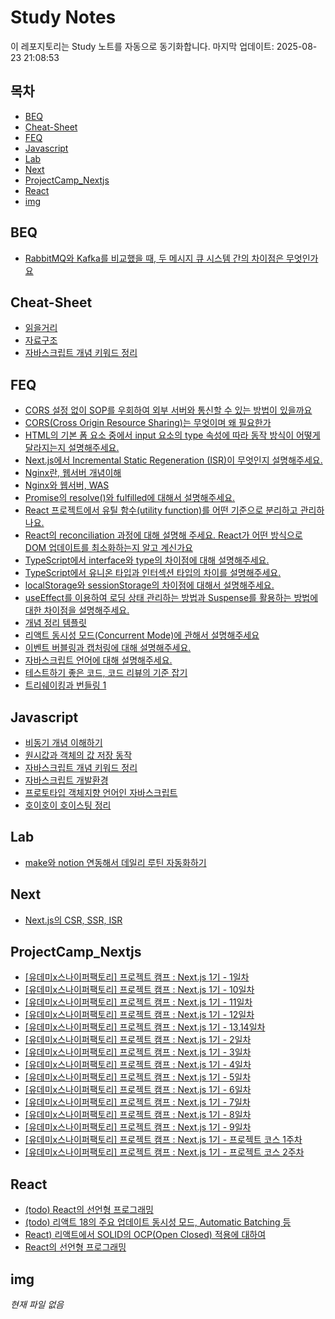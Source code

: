 # Study Notes

이 레포지토리는 Study 노트를 자동으로 동기화합니다. 마지막 업데이트: 2025-08-23 21:08:53

## 목차

- [BEQ](#beq)
- [Cheat-Sheet](#cheat-sheet)
- [FEQ](#feq)
- [Javascript](#javascript)
- [Lab](#lab)
- [Next](#next)
- [ProjectCamp_Nextjs](#projectcamp_nextjs)
- [React](#react)
- [img](#img)


## BEQ

- [RabbitMQ와 Kafka를 비교했을 때, 두 메시지 큐 시스템 간의 차이점은 무엇인가요](https://softourr.github.io/posts/beq/RabbitMQ%EC%99%80-Kafka%EB%A5%BC-%EB%B9%84%EA%B5%90%ED%96%88%EC%9D%84-%EB%95%8C%2C-%EB%91%90-%EB%A9%94%EC%8B%9C%EC%A7%80-%ED%81%90-%EC%8B%9C%EC%8A%A4%ED%85%9C-%EA%B0%84%EC%9D%98-%EC%B0%A8%EC%9D%B4%EC%A0%90%EC%9D%80-%EB%AC%B4%EC%97%87%EC%9D%B8%EA%B0%80%EC%9A%94/)

## Cheat-Sheet

- [읽을거리](https://softourr.github.io/posts/cheat-sheet/%EC%9D%BD%EC%9D%84%EA%B1%B0%EB%A6%AC/)
- [자료구조](https://softourr.github.io/posts/cheat-sheet/%EC%9E%90%EB%A3%8C%EA%B5%AC%EC%A1%B0/)
- [자바스크립트 개념 키워드 정리](https://softourr.github.io/posts/cheat-sheet/%EC%9E%90%EB%B0%94%EC%8A%A4%ED%81%AC%EB%A6%BD%ED%8A%B8-%EA%B0%9C%EB%85%90-%ED%82%A4%EC%9B%8C%EB%93%9C-%EC%A0%95%EB%A6%AC/)

## FEQ

- [CORS 설정 없이 SOP를 우회하여 외부 서버와 통신할 수 있는 방법이 있을까요](https://softourr.github.io/posts/feq/CORS-%EC%84%A4%EC%A0%95-%EC%97%86%EC%9D%B4-SOP%EB%A5%BC-%EC%9A%B0%ED%9A%8C%ED%95%98%EC%97%AC-%EC%99%B8%EB%B6%80-%EC%84%9C%EB%B2%84%EC%99%80-%ED%86%B5%EC%8B%A0%ED%95%A0-%EC%88%98-%EC%9E%88%EB%8A%94-%EB%B0%A9%EB%B2%95%EC%9D%B4-%EC%9E%88%EC%9D%84%EA%B9%8C%EC%9A%94/)
- [CORS(Cross Origin Resource Sharing)는 무엇이며 왜 필요한가](https://softourr.github.io/posts/feq/CORS%28Cross-Origin-Resource-Sharing%29%EB%8A%94-%EB%AC%B4%EC%97%87%EC%9D%B4%EB%A9%B0-%EC%99%9C-%ED%95%84%EC%9A%94%ED%95%9C%EA%B0%80/)
- [HTML의 기본 폼 요소 중에서 input 요소의 type 속성에 따라 동작 방식이 어떻게 달라지는지 설명해주세요.](https://softourr.github.io/posts/feq/HTML%EC%9D%98-%EA%B8%B0%EB%B3%B8-%ED%8F%BC-%EC%9A%94%EC%86%8C-%EC%A4%91%EC%97%90%EC%84%9C-input-%EC%9A%94%EC%86%8C%EC%9D%98-type-%EC%86%8D%EC%84%B1%EC%97%90-%EB%94%B0%EB%9D%BC-%EB%8F%99%EC%9E%91-%EB%B0%A9%EC%8B%9D%EC%9D%B4-%EC%96%B4%EB%96%BB%EA%B2%8C-%EB%8B%AC%EB%9D%BC%EC%A7%80%EB%8A%94%EC%A7%80-%EC%84%A4%EB%AA%85%ED%95%B4%EC%A3%BC%EC%84%B8%EC%9A%94./)
- [Next.js에서 Incremental Static Regeneration (ISR)이 무엇인지 설명해주세요.](https://softourr.github.io/posts/feq/Next.js%EC%97%90%EC%84%9C-Incremental-Static-Regeneration-%28ISR%29%EC%9D%B4-%EB%AC%B4%EC%97%87%EC%9D%B8%EC%A7%80-%EC%84%A4%EB%AA%85%ED%95%B4%EC%A3%BC%EC%84%B8%EC%9A%94./)
- [Nginx란, 웹서버 개념이해](https://softourr.github.io/posts/feq/Nginx%EB%9E%80%2C-%EC%9B%B9%EC%84%9C%EB%B2%84-%EA%B0%9C%EB%85%90%EC%9D%B4%ED%95%B4/)
- [Nginx와 웹서버, WAS](https://softourr.github.io/posts/feq/Nginx%EC%99%80-%EC%9B%B9%EC%84%9C%EB%B2%84%2C-WAS/)
- [Promise의 resolve()와 fulfilled에 대해서 설명해주세요.](https://softourr.github.io/posts/feq/Promise%EC%9D%98-resolve%28%29%EC%99%80-fulfilled%EC%97%90-%EB%8C%80%ED%95%B4%EC%84%9C-%EC%84%A4%EB%AA%85%ED%95%B4%EC%A3%BC%EC%84%B8%EC%9A%94./)
- [React 프로젝트에서 유틸 함수(utility function)를 어떤 기준으로 분리하고 관리하나요.](https://softourr.github.io/posts/feq/React-%ED%94%84%EB%A1%9C%EC%A0%9D%ED%8A%B8%EC%97%90%EC%84%9C-%EC%9C%A0%ED%8B%B8-%ED%95%A8%EC%88%98%28utility-function%29%EB%A5%BC-%EC%96%B4%EB%96%A4-%EA%B8%B0%EC%A4%80%EC%9C%BC%EB%A1%9C-%EB%B6%84%EB%A6%AC%ED%95%98%EA%B3%A0-%EA%B4%80%EB%A6%AC%ED%95%98%EB%82%98%EC%9A%94./)
- [React의 reconciliation 과정에 대해 설명해 주세요. React가 어떤 방식으로 DOM 업데이트를 최소화하는지 알고 계신가요](https://softourr.github.io/posts/feq/React%EC%9D%98-reconciliation-%EA%B3%BC%EC%A0%95%EC%97%90-%EB%8C%80%ED%95%B4-%EC%84%A4%EB%AA%85%ED%95%B4-%EC%A3%BC%EC%84%B8%EC%9A%94.-React%EA%B0%80-%EC%96%B4%EB%96%A4-%EB%B0%A9%EC%8B%9D%EC%9C%BC%EB%A1%9C-DOM-%EC%97%85%EB%8D%B0%EC%9D%B4%ED%8A%B8%EB%A5%BC-%EC%B5%9C%EC%86%8C%ED%99%94%ED%95%98%EB%8A%94%EC%A7%80-%EC%95%8C%EA%B3%A0-%EA%B3%84%EC%8B%A0%EA%B0%80%EC%9A%94/)
- [TypeScript에서 interface와 type의 차이점에 대해 설명해주세요.](https://softourr.github.io/posts/feq/TypeScript%EC%97%90%EC%84%9C-interface%EC%99%80-type%EC%9D%98-%EC%B0%A8%EC%9D%B4%EC%A0%90%EC%97%90-%EB%8C%80%ED%95%B4-%EC%84%A4%EB%AA%85%ED%95%B4%EC%A3%BC%EC%84%B8%EC%9A%94./)
- [TypeScript에서 유니온 타입과 인터섹션 타입의 차이를 설명해주세요.](https://softourr.github.io/posts/feq/TypeScript%EC%97%90%EC%84%9C-%EC%9C%A0%EB%8B%88%EC%98%A8-%ED%83%80%EC%9E%85%EA%B3%BC-%EC%9D%B8%ED%84%B0%EC%84%B9%EC%85%98-%ED%83%80%EC%9E%85%EC%9D%98-%EC%B0%A8%EC%9D%B4%EB%A5%BC-%EC%84%A4%EB%AA%85%ED%95%B4%EC%A3%BC%EC%84%B8%EC%9A%94./)
- [localStorage와 sessionStorage의 차이점에 대해서 설명해주세요.](https://softourr.github.io/posts/feq/localStorage%EC%99%80-sessionStorage%EC%9D%98-%EC%B0%A8%EC%9D%B4%EC%A0%90%EC%97%90-%EB%8C%80%ED%95%B4%EC%84%9C-%EC%84%A4%EB%AA%85%ED%95%B4%EC%A3%BC%EC%84%B8%EC%9A%94./)
- [useEffect를 이용하여 로딩 상태 관리하는 방법과 Suspense를 활용하는 방법에 대한 차이점을 설명해주세요.](https://softourr.github.io/posts/feq/useEffect%EB%A5%BC-%EC%9D%B4%EC%9A%A9%ED%95%98%EC%97%AC-%EB%A1%9C%EB%94%A9-%EC%83%81%ED%83%9C-%EA%B4%80%EB%A6%AC%ED%95%98%EB%8A%94-%EB%B0%A9%EB%B2%95%EA%B3%BC-Suspense%EB%A5%BC-%ED%99%9C%EC%9A%A9%ED%95%98%EB%8A%94-%EB%B0%A9%EB%B2%95%EC%97%90-%EB%8C%80%ED%95%9C-%EC%B0%A8%EC%9D%B4%EC%A0%90%EC%9D%84-%EC%84%A4%EB%AA%85%ED%95%B4%EC%A3%BC%EC%84%B8%EC%9A%94./)
- [개념 정리 템플릿](https://softourr.github.io/posts/feq/%EA%B0%9C%EB%85%90-%EC%A0%95%EB%A6%AC-%ED%85%9C%ED%94%8C%EB%A6%BF/)
- [리액트 동시성 모드(Concurrent Mode)에 관해서 설명해주세요](https://softourr.github.io/posts/feq/%EB%A6%AC%EC%95%A1%ED%8A%B8-%EB%8F%99%EC%8B%9C%EC%84%B1-%EB%AA%A8%EB%93%9C%28Concurrent-Mode%29%EC%97%90-%EA%B4%80%ED%95%B4%EC%84%9C-%EC%84%A4%EB%AA%85%ED%95%B4%EC%A3%BC%EC%84%B8%EC%9A%94/)
- [이벤트 버블링과 캡처링에 대해 설명해주세요.](https://softourr.github.io/posts/feq/%EC%9D%B4%EB%B2%A4%ED%8A%B8-%EB%B2%84%EB%B8%94%EB%A7%81%EA%B3%BC-%EC%BA%A1%EC%B2%98%EB%A7%81%EC%97%90-%EB%8C%80%ED%95%B4-%EC%84%A4%EB%AA%85%ED%95%B4%EC%A3%BC%EC%84%B8%EC%9A%94./)
- [자바스크립트 언어에 대해 설명해주세요.](https://softourr.github.io/posts/feq/%EC%9E%90%EB%B0%94%EC%8A%A4%ED%81%AC%EB%A6%BD%ED%8A%B8-%EC%96%B8%EC%96%B4%EC%97%90-%EB%8C%80%ED%95%B4-%EC%84%A4%EB%AA%85%ED%95%B4%EC%A3%BC%EC%84%B8%EC%9A%94./)
- [테스트하기 좋은 코드, 코드 리뷰의 기준 잡기](https://softourr.github.io/posts/feq/%ED%85%8C%EC%8A%A4%ED%8A%B8%ED%95%98%EA%B8%B0-%EC%A2%8B%EC%9D%80-%EC%BD%94%EB%93%9C%2C-%EC%BD%94%EB%93%9C-%EB%A6%AC%EB%B7%B0%EC%9D%98-%EA%B8%B0%EC%A4%80-%EC%9E%A1%EA%B8%B0/)
- [트리쉐이킹과 번들링   1](https://softourr.github.io/posts/feq/%ED%8A%B8%EB%A6%AC%EC%89%90%EC%9D%B4%ED%82%B9%EA%B3%BC-%EB%B2%88%EB%93%A4%EB%A7%81---1/)

## Javascript

- [비동기 개념 이해하기](https://softourr.github.io/posts/javascript/%EB%B9%84%EB%8F%99%EA%B8%B0-%EA%B0%9C%EB%85%90-%EC%9D%B4%ED%95%B4%ED%95%98%EA%B8%B0/)
- [원시값과 객체의 값 저장 동작](https://softourr.github.io/posts/javascript/%EC%9B%90%EC%8B%9C%EA%B0%92%EA%B3%BC-%EA%B0%9D%EC%B2%B4%EC%9D%98-%EA%B0%92-%EC%A0%80%EC%9E%A5-%EB%8F%99%EC%9E%91/)
- [자바스크립트 개념 키워드 정리](https://softourr.github.io/posts/javascript/%EC%9E%90%EB%B0%94%EC%8A%A4%ED%81%AC%EB%A6%BD%ED%8A%B8-%EA%B0%9C%EB%85%90-%ED%82%A4%EC%9B%8C%EB%93%9C-%EC%A0%95%EB%A6%AC/)
- [자바스크립트 개발환경](https://softourr.github.io/posts/javascript/%EC%9E%90%EB%B0%94%EC%8A%A4%ED%81%AC%EB%A6%BD%ED%8A%B8-%EA%B0%9C%EB%B0%9C%ED%99%98%EA%B2%BD/)
- [프로토타입 객체지향 언어인 자바스크립트](https://softourr.github.io/posts/javascript/%ED%94%84%EB%A1%9C%ED%86%A0%ED%83%80%EC%9E%85-%EA%B0%9D%EC%B2%B4%EC%A7%80%ED%96%A5-%EC%96%B8%EC%96%B4%EC%9D%B8-%EC%9E%90%EB%B0%94%EC%8A%A4%ED%81%AC%EB%A6%BD%ED%8A%B8/)
- [호이호이 호이스팅 정리](https://softourr.github.io/posts/javascript/%ED%98%B8%EC%9D%B4%ED%98%B8%EC%9D%B4-%ED%98%B8%EC%9D%B4%EC%8A%A4%ED%8C%85-%EC%A0%95%EB%A6%AC/)

## Lab

- [make와 notion 연동해서 데일리 루틴 자동화하기](https://softourr.github.io/posts/lab/make%EC%99%80-notion-%EC%97%B0%EB%8F%99%ED%95%B4%EC%84%9C-%EB%8D%B0%EC%9D%BC%EB%A6%AC-%EB%A3%A8%ED%8B%B4-%EC%9E%90%EB%8F%99%ED%99%94%ED%95%98%EA%B8%B0/)

## Next

- [Next.js의 CSR, SSR, ISR](https://softourr.github.io/posts/next/Next.js%EC%9D%98-CSR%2C-SSR%2C-ISR/)

## ProjectCamp_Nextjs

- [[유데미x스나이퍼팩토리] 프로젝트 캠프 : Next.js 1기 - 1일차](https://softourr.github.io/posts/projectcamp_nextjs/day1/)
- [[유데미x스나이퍼팩토리] 프로젝트 캠프 : Next.js 1기 - 10일차](https://softourr.github.io/posts/projectcamp_nextjs/day10/)
- [[유데미x스나이퍼팩토리] 프로젝트 캠프 : Next.js 1기 - 11일차](https://softourr.github.io/posts/projectcamp_nextjs/day11/)
- [[유데미x스나이퍼팩토리] 프로젝트 캠프 : Next.js 1기 - 12일차](https://softourr.github.io/posts/projectcamp_nextjs/day12/)
- [[유데미x스나이퍼팩토리] 프로젝트 캠프 : Next.js 1기 - 13,14일차](https://softourr.github.io/posts/projectcamp_nextjs/day13-14/)
- [[유데미x스나이퍼팩토리] 프로젝트 캠프 : Next.js 1기 - 2일차](https://softourr.github.io/posts/projectcamp_nextjs/day2/)
- [[유데미x스나이퍼팩토리] 프로젝트 캠프 : Next.js 1기 - 3일차](https://softourr.github.io/posts/projectcamp_nextjs/day3/)
- [[유데미x스나이퍼팩토리] 프로젝트 캠프 : Next.js 1기 - 4일차](https://softourr.github.io/posts/projectcamp_nextjs/day4/)
- [[유데미x스나이퍼팩토리] 프로젝트 캠프 : Next.js 1기 - 5일차](https://softourr.github.io/posts/projectcamp_nextjs/day5/)
- [[유데미x스나이퍼팩토리] 프로젝트 캠프 : Next.js 1기 - 6일차](https://softourr.github.io/posts/projectcamp_nextjs/day6/)
- [[유데미x스나이퍼팩토리] 프로젝트 캠프 : Next.js 1기 - 7일차](https://softourr.github.io/posts/projectcamp_nextjs/day7/)
- [[유데미x스나이퍼팩토리] 프로젝트 캠프 : Next.js 1기 - 8일차](https://softourr.github.io/posts/projectcamp_nextjs/day8/)
- [[유데미x스나이퍼팩토리] 프로젝트 캠프 : Next.js 1기 - 9일차](https://softourr.github.io/posts/projectcamp_nextjs/day9/)
- [[유데미x스나이퍼팩토리] 프로젝트 캠프 : Next.js 1기 - 프로젝트 코스 1주차](https://softourr.github.io/posts/projectcamp_nextjs/proj1w/)
- [[유데미x스나이퍼팩토리] 프로젝트 캠프 : Next.js 1기 - 프로젝트 코스 2주차](https://softourr.github.io/posts/projectcamp_nextjs/proj2w/)

## React

- [(todo) React의 선언형 프로그래밍](https://softourr.github.io/posts/react/%28todo%29-React%EC%9D%98-%EC%84%A0%EC%96%B8%ED%98%95-%ED%94%84%EB%A1%9C%EA%B7%B8%EB%9E%98%EB%B0%8D/)
- [(todo) 리액트 18의 주요 업데이트   동시성 모드, Automatic Batching 등](https://softourr.github.io/posts/react/%28todo%29-%EB%A6%AC%EC%95%A1%ED%8A%B8-18%EC%9D%98-%EC%A3%BC%EC%9A%94-%EC%97%85%EB%8D%B0%EC%9D%B4%ED%8A%B8---%EB%8F%99%EC%8B%9C%EC%84%B1-%EB%AA%A8%EB%93%9C%2C-Automatic-Batching-%EB%93%B1/)
- [React) 리액트에서 SOLID의 OCP(Open Closed) 적용에 대하여](https://softourr.github.io/posts/react/React%29-%EB%A6%AC%EC%95%A1%ED%8A%B8%EC%97%90%EC%84%9C-SOLID%EC%9D%98-OCP%28Open-Closed%29-%EC%A0%81%EC%9A%A9%EC%97%90-%EB%8C%80%ED%95%98%EC%97%AC/)
- [React의 선언형 프로그래밍](https://softourr.github.io/posts/react/React%EC%9D%98-%EC%84%A0%EC%96%B8%ED%98%95-%ED%94%84%EB%A1%9C%EA%B7%B8%EB%9E%98%EB%B0%8D/)

## img

*현재 파일 없음*

